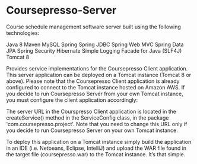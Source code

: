 # Coursepresso-Server

Course schedule management software server built using the following technologies:

Java 8
Maven
MySQL
Spring
Spring JDBC
Spring Web MVC
Spring Data JPA
Spring Security
Hibernate
Simple Logging Facade for Java (SLF4J)
Tomcat 8


Provides service implementations for the Coursepresso Client application.  This server application can be deployed on a Tomcat instance (Tomcat 8 or above).  Please note that the Coursepresso Client application is already configured to connect to the Tomcat instance hosted on Amazon AWS.  If you decide to run Coursepresso Server from your own Tomcat instance, you must configure the client application accordingly:

The server URL in the Courspresso Client application is located in the createService() method in the ServiceConfig class, in the package 'com.coursepresso.project'.  Note that you need to change this URL only if you decide to run Coursepresso Server on your own Tomcat instance.

To deploy this application on a Tomcat instance simply build the application in an IDE (i.e. Netbeans, Eclipse, IntelliJ) and upload the WAR file found in the target file (coursepresso.war) to the Tomcat instance.  It’s that simple.
